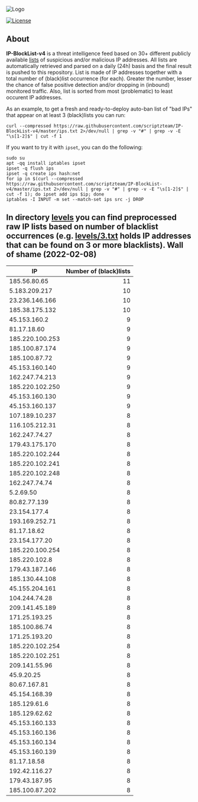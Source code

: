 ![Logo](https://i.imgur.com/PyKLAe7.png)

[![License](https://img.shields.io/badge/license-The_Unlicense-red.svg)](https://unlicense.org/)

About
----

**IP-BlockList-v4** is a threat intelligence feed based on 30+ different publicly available [lists](https://github.com/stamparm/maltrail) of suspicious and/or malicious IP addresses. All lists are automatically retrieved and parsed on a daily (24h) basis and the final result is pushed to this repository. List is made of IP addresses together with a total number of (black)list occurrence (for each). Greater the number, lesser the chance of false positive detection and/or dropping in (inbound) monitored traffic. Also, list is sorted from most (problematic) to least occurent IP addresses.

As an example, to get a fresh and ready-to-deploy auto-ban list of "bad IPs" that appear on at least 3 (black)lists you can run:

```
curl --compressed https://raw.githubusercontent.com/scriptzteam/IP-BlockList-v4/master/ips.txt 2>/dev/null | grep -v "#" | grep -v -E "\s[1-2]$" | cut -f 1
```

If you want to try it with `ipset`, you can do the following:

```
sudo su
apt -qq install iptables ipset
ipset -q flush ips
ipset -q create ips hash:net
for ip in $(curl --compressed https://raw.githubusercontent.com/scriptzteam/IP-BlockList-v4/master/ips.txt 2>/dev/null | grep -v "#" | grep -v -E "\s[1-2]$" | cut -f 1); do ipset add ips $ip; done
iptables -I INPUT -m set --match-set ips src -j DROP
```

In directory [levels](levels) you can find preprocessed raw IP lists based on number of blacklist occurrences (e.g. [levels/3.txt](levels/3.txt) holds IP addresses that can be found on 3 or more blacklists).
Wall of shame (2022-02-08)
----

|IP|Number of (black)lists|
|---|--:|
185.56.80.65|11
5.183.209.217|10
23.236.146.166|10
185.38.175.132|10
45.153.160.2|9
81.17.18.60|9
185.220.100.253|9
185.100.87.174|9
185.100.87.72|9
45.153.160.140|9
162.247.74.213|9
185.220.102.250|9
45.153.160.130|9
45.153.160.137|9
107.189.10.237|8
116.105.212.31|8
162.247.74.27|8
179.43.175.170|8
185.220.102.244|8
185.220.102.241|8
185.220.102.248|8
162.247.74.74|8
5.2.69.50|8
80.82.77.139|8
23.154.177.4|8
193.169.252.71|8
81.17.18.62|8
23.154.177.20|8
185.220.100.254|8
185.220.102.8|8
179.43.187.146|8
185.130.44.108|8
45.155.204.161|8
104.244.74.28|8
209.141.45.189|8
171.25.193.25|8
185.100.86.74|8
171.25.193.20|8
185.220.102.254|8
185.220.102.251|8
209.141.55.96|8
45.9.20.25|8
80.67.167.81|8
45.154.168.39|8
185.129.61.6|8
185.129.62.62|8
45.153.160.133|8
45.153.160.136|8
45.153.160.134|8
45.153.160.139|8
81.17.18.58|8
192.42.116.27|8
179.43.187.95|8
185.100.87.202|8
